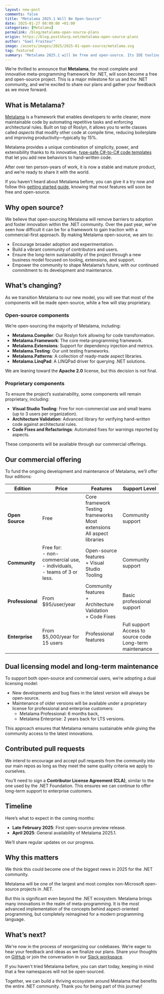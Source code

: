 ```yaml
---
layout: new-post
comments: false
title: "Metalama 2025.1 Will Be Open-Source"
date: 2025-01-27 08:00:00 +01:00
categories: [Metalama]
permalink: /blog/metalama-open-source-plans
origin: https://blog.postsharp.net/metalama-open-source-plans
author: "Gael Fraiteur"
image: /assets/images/2025/2025-01-open-source/metalama.svg
tag: featured
summary: "Metalama 2025.1 will be free and open-source. Its IDE tooling and some extensions will be sold under a proprietary license."
---
```


We’re thrilled to announce that **Metalama**, the most complete and innovative meta-programming framework for .NET, will soon become a free and open-source project. This is a major milestone for us and the .NET community, and we’re excited to share our plans and gather your feedback as we move forward.

## What is Metalama?

[Metalama](https://www.postsharp.net/metalama) is a framework that enables developers to write cleaner, more maintainable code by automating repetitive tasks and enforcing architectural rules. Built on top of Roslyn, it allows you to write classes called _aspects_ that modify other code at compile time, reducing boilerplate and improving productivity—typically by 15%.

Metalama provides a unique combination of simplicity, power, and extensibility thanks to its innovative, [type-safe C#-to-C# code templates](https://doc.metalama.net/conceptual/aspects/templates) that let you add new behaviors to hand-written code.

After over ten person-years of work, it is now a stable and mature product, and we’re ready to share it with the world.

If you haven't heard about Metalama before, you can give it a try now and follow this [getting started guide](https://doc.metalama.net/conceptual/getting-started), knowing that most features will soon be free and open-source.

## Why open source?

We believe that open-sourcing Metalama will remove barriers to adoption and foster innovation within the .NET community. Over the past year, we’ve seen how difficult it can be for a framework to gain traction with a commercial-first approach. By making Metalama open-source, we aim to:

- Encourage broader adoption and experimentation.
- Build a vibrant community of contributors and users.
- Ensure the long-term sustainability of the project through a new business model focused on tooling, extensions, and support.
- Empower the community to shape Metalama’s future, with our continued commitment to its development and maintenance.

## What’s changing?

As we transition Metalama to our new model, you will see that most of the components will be made open-source, while a few will stay proprietary.

### Open-source components

We’re open-sourcing the majority of Metalama, including:

- **Metalama.Compiler**: Our Roslyn fork allowing for code transformation.
- **Metalama.Framework**: The core meta-programming framework.
- **Metalama.Extensions**: Support for dependency injection and metrics.
- **Metalama.Testing**: Our unit testing frameworks.
- **Metalama.Patterns**: A collection of ready-made aspect libraries.
- **Metalama.LinqPad**: A LINQPad driver for querying .NET solutions.

We are leaning toward the **Apache 2.0** license, but this decision is not final.

### Proprietary components

To ensure the project’s sustainability, some components will remain proprietary, including:

- **Visual Studio Tooling**: Free for non-commercial use and small teams (up to 3 users per organization).
- **Architecture Validation**: Advanced library for verifying hand-written code against architectural rules.
- **Code Fixes and Refactorings**: Automated fixes for warnings reported by aspects.

These components will be available through our commercial offerings.

## Our commercial offering

To fund the ongoing development and maintenance of Metalama, we’ll offer four editions:

| Edition         | Price               | Features                                                                 | Support Level          |
|-----------------|---------------------|--------------------------------------------------------------------------|------------------------|
| **Open Source** | Free                | Core framework<br/>Testing frameworks<br/>Most extensions<br/>All aspect libraries          | Community support      |
| **Community**   | Free for: <br/>- non-commercial use, <br/>- individuals, <br/>- teams of 3 or less.               | Open-source features <br/>+ Visual Studio Tooling                             | Community support      |
| **Professional**| From $95/user/year  | Community features<br/>+ Architecture Validation<br/>+ Code Fixes                 | Basic professional support |
| **Enterprise**  | From $5,000/year for 15 users  | Professional features  | Full support<br/>Access to source code<br/>Long-term maintenance       |

## Dual licensing model and long-term maintenance

To support both open-source and commercial users, we’re adopting a dual licensing model:
- New developments and bug fixes in the latest version will always be open-source.
- Maintenance of older versions will be available under a proprietary license for professional and enterprise customers:
    - Metalama Professional: 6 months back,
    - Metalama Enterprise: 2 years back for LTS versions.

This approach ensures that Metalama remains sustainable while giving the community access to the latest innovations.

## Contributed pull requests

We intend to encourage and accept pull requests from the community into our main repos as long as they meet the same quality criteria we apply to ourselves.

You’ll need to sign a **Contributor License Agreement (CLA)**, similar to the one used by the .NET Foundation. This ensures we can continue to offer long-term support to enterprise customers.

## Timeline

Here’s what to expect in the coming months:

- **Late February 2025**: First open-source preview release.
- **April 2025**: General availability of Metalama 2025.1.

We’ll share regular updates on our progress.

## Why this matters

We think this could become one of the biggest news in 2025 for the .NET community.

Metalama will be one of the largest and most complex non-Microsoft open-source projects in .NET.

But this is significant even beyond the .NET ecosystem. Metalama brings many innovations in the realm of meta-programming. It is the most advanced implementation of the concepts behind aspect-oriented programming, but completely reimagined for a modern programming language.

## What’s next?

We're now in the process of reorganizing our codebases. We’re eager to hear your feedback and ideas as we finalize our plans. Share your thoughts on [GitHub](https://github.com/orgs/metalama/discussions/388) or join the conversation in our [Slack workspace](https://www.postsharp.net/slack).

If you haven't tried Metalama before, you can start today, keeping in mind that a few namespaces will not be open-sourced.

Together, we can build a thriving ecosystem around Metalama that benefits the entire .NET community. Thank you for being part of this journey!
